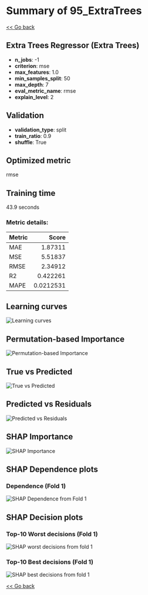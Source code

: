 # Summary of 95_ExtraTrees

[<< Go back](../README.md)


## Extra Trees Regressor (Extra Trees)
- **n_jobs**: -1
- **criterion**: mse
- **max_features**: 1.0
- **min_samples_split**: 50
- **max_depth**: 7
- **eval_metric_name**: rmse
- **explain_level**: 2

## Validation
 - **validation_type**: split
 - **train_ratio**: 0.9
 - **shuffle**: True

## Optimized metric
rmse

## Training time

43.9 seconds

### Metric details:
| Metric   |     Score |
|:---------|----------:|
| MAE      | 1.87311   |
| MSE      | 5.51837   |
| RMSE     | 2.34912   |
| R2       | 0.422261  |
| MAPE     | 0.0212531 |



## Learning curves
![Learning curves](learning_curves.png)

## Permutation-based Importance
![Permutation-based Importance](permutation_importance.png)
## True vs Predicted

![True vs Predicted](true_vs_predicted.png)


## Predicted vs Residuals

![Predicted vs Residuals](predicted_vs_residuals.png)



## SHAP Importance
![SHAP Importance](shap_importance.png)

## SHAP Dependence plots

### Dependence (Fold 1)
![SHAP Dependence from Fold 1](learner_fold_0_shap_dependence.png)

## SHAP Decision plots

### Top-10 Worst decisions (Fold 1)
![SHAP worst decisions from fold 1](learner_fold_0_shap_worst_decisions.png)
### Top-10 Best decisions (Fold 1)
![SHAP best decisions from fold 1](learner_fold_0_shap_best_decisions.png)

[<< Go back](../README.md)
